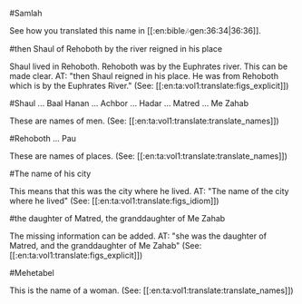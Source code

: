 #Samlah

See how you translated this name in [[:en:bible:notes:gen:36:34|36:36]].

#then Shaul of Rehoboth by the river reigned in his place

Shaul lived in Rehoboth. Rehoboth was by the Euphrates river. This can be made clear. AT: "then Shaul reigned in his place. He was from Rehoboth which is by the Euphrates River." (See: [[:en:ta:vol1:translate:figs_explicit]])

#Shaul ... Baal Hanan ... Achbor ... Hadar ... Matred ... Me Zahab

These are names of men. (See: [[:en:ta:vol1:translate:translate_names]])

#Rehoboth ... Pau

These are names of places. (See: [[:en:ta:vol1:translate:translate_names]])

#The name of his city

This means that this was the city where he lived. AT: "The name of the city where he lived" (See: [[:en:ta:vol1:translate:figs_idiom]])

#the daughter of Matred, the granddaughter of Me Zahab

The missing information can be added. AT: "she was the daughter of Matred, and the granddaughter of Me Zahab" (See: [[:en:ta:vol1:translate:figs_explicit]])

#Mehetabel

This is the name of a woman. (See: [[:en:ta:vol1:translate:translate_names]])